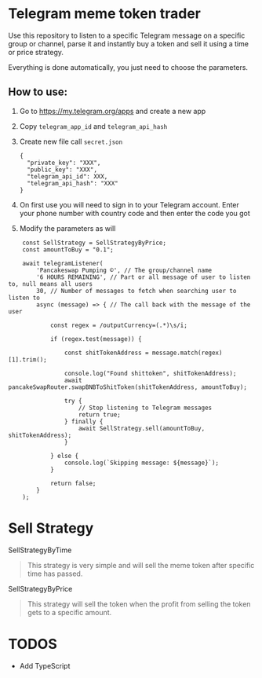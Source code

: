 # Telegram meme token trader
 
Use this repository to listen to a specific Telegram message on a specific group or channel, parse it and instantly buy a token and sell it using a time or price strategy.

Everything is done automatically, you just need to choose the parameters.
 
## How to use:

1. Go to https://my.telegram.org/apps and create a new app
2. Copy `telegram_app_id` and `telegram_api_hash`
3. Create new file call `secret.json`

    ```
    {
      "private_key": "XXX",
      "public_key": "XXX",
      "telegram_api_id": XXX,
      "telegram_api_hash": "XXX"
    }
    ```

4. On first use you will need to sign in to your Telegram account. Enter your phone number with country code and then enter the code you got
5. Modify the parameters as will

```
    const SellStrategy = SellStrategyByPrice;
    const amountToBuy = "0.1";

    await telegramListener(
        'Pancakeswap Pumping ©', // The group/channel name
        '6 HOURS REMAINING', // Part or all message of user to listen to, null means all users
        30, // Number of messages to fetch when searching user to listen to
        async (message) => { // The call back with the message of the user

            const regex = /outputCurrency=(.*)\s/i;

            if (regex.test(message)) {

                const shitTokenAddress = message.match(regex)[1].trim();

                console.log("Found shittoken", shitTokenAddress);
                await pancakeSwapRouter.swapBNBToShitToken(shitTokenAddress, amountToBuy);

                try {
                    // Stop listening to Telegram messages
                    return true;
                } finally {
                    await SellStrategy.sell(amountToBuy, shitTokenAddress);
                }
                
            } else {
                console.log(`Skipping message: ${message}`);
            }

            return false;
        }
    );

 ```

# Sell Strategy

SellStrategyByTime
> This strategy is very simple and will sell the meme token after specific time has passed.

SellStrategyByPrice
> This strategy will sell the token when the profit from selling the token gets to a specific amount.

# TODOS

- Add TypeScript
